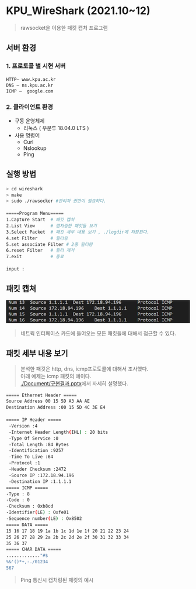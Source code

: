 # KPU_WireShark (2021.10~12)

> rawsocket을 이용한 패킷 캡처 프로그램  

## 서버 환경

### 1. 프로토콜 별 시현 서버  

    HTTP– www.kpu.ac.kr  
    DNS – ns.kpu.ac.kr  
    ICMP –  google.com  

### 2. 클라이언트 환경

- 구동 운영체제  
  - 리눅스 ( 우분투 18.04.0 LTS )
- 사용 명령어
  - Curl  
  - Nslookup
  - Ping

## 실행 방법

```bash
> cd wireshark
> make
> sudo ./rawsocker #관리자 권한이 필요하다.

=====Program Menu=====
1.Capture Start  # 패킷 캡처
2.List View      # 캡처링한 패킷들 보기 
3.Select Packet  # 패킷 세부 내용 보기 , ./logdir에 저장된다.
4.set Filter     # 필터링 
5.set associate Filter # 2중 필터링
6.reset Filter   # 필터 제거
7.exit           # 종료

input :
```  

## 패킷 캡처

<img src="./images/capture.jpg">

> 네트웍 인터페이스 카드에 들어오는 모든 패킷들에 대해서 접근할 수 있다.  


## 패킷 세부 내용 보기

> 분석한 패킷은 http, dns, icmp프로토콜에 대해서 조사했다.  
> 아래 예제는 icmp 패킷의 예이다.  
> [./Document/구현결과.pptx](https://github.com/karistin/KPU_WireShark/blob/main/Document/%EA%B5%AC%ED%98%84%EA%B2%B0%EA%B3%BC.pptx)에서 자세히 설명했다.  

```bash
===== Ethernet Header =====
Source Address 00 15 5D A3 AA AE 
Destination Address :00 15 5D 4C 3E E4 

===== IP Header =====
 -Version :4 
 -Internet Header Length(IHL) : 20 bits 
 -Type Of Service :0 
 -Total Length :84 Bytes 
 -Identification :9257 
 -Time To Live :64 
 -Protocol :1 
 -Header Checksum :2472 
 -Source IP :172.18.94.196 
 -Destination IP :1.1.1.1 
===== ICMP =====
-Type : 8 
-Code : 0 
-Checksum : Oxb8cd
-Identifier(LE) : Oxfe01 
-Sequence number(LE) : Ox8502 
===== DATA =====
15 16 17 18 19 1a 1b 1c 1d 1e 1f 20 21 22 23 24 
25 26 27 28 29 2a 2b 2c 2d 2e 2f 30 31 32 33 34 
35 36 37 
===== CHAR DATA =====
............."#$
%&'()*+,-./01234
567
```

> Ping 통신시 캡처링된 패킷의 예시  
